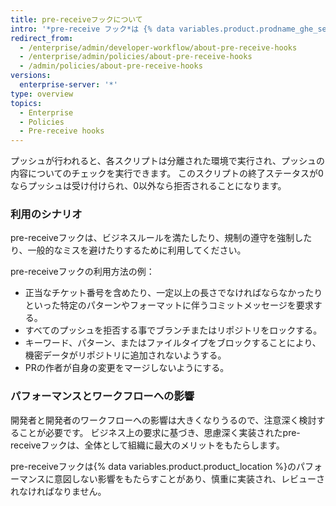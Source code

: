 ```yaml
---
title: pre-receiveフックについて
intro: '*pre-receive フック*は {% data variables.product.prodname_ghe_server %} アプライアンス上で動作するスクリプトで、品質チェックを実装するために利用できます。'
redirect_from:
  - /enterprise/admin/developer-workflow/about-pre-receive-hooks
  - /enterprise/admin/policies/about-pre-receive-hooks
  - /admin/policies/about-pre-receive-hooks
versions:
  enterprise-server: '*'
type: overview
topics:
  - Enterprise
  - Policies
  - Pre-receive hooks
---
```


プッシュが行われると、各スクリプトは分離された環境で実行され、プッシュの内容についてのチェックを実行できます。 このスクリプトの終了ステータスが0ならプッシュは受け付けられ、0以外なら拒否されることになります。

### 利用のシナリオ
pre-receiveフックは、ビジネスルールを満たしたり、規制の遵守を強制したり、一般的なミスを避けたりするために利用してください。

pre-receiveフックの利用方法の例：

- 正当なチケット番号を含めたり、一定以上の長さでなければならなかったりといった特定のパターンやフォーマットに伴うコミットメッセージを要求する。
- すべてのプッシュを拒否する事でブランチまたはリポジトリをロックする。
- キーワード、パターン、またはファイルタイプをブロックすることにより、機密データがリポジトリに追加されないようする。
- PRの作者が自身の変更をマージしないようにする。

### パフォーマンスとワークフローへの影響
開発者と開発者のワークフローへの影響は大きくなりうるので、注意深く検討することが必要です。 ビジネス上の要求に基づき、思慮深く実装されたpre-receiveフックは、全体として組織に最大のメリットをもたらします。

pre-receiveフックは{% data variables.product.product_location %}のパフォーマンスに意図しない影響をもたらすことがあり、慎重に実装され、レビューされなければなりません。
